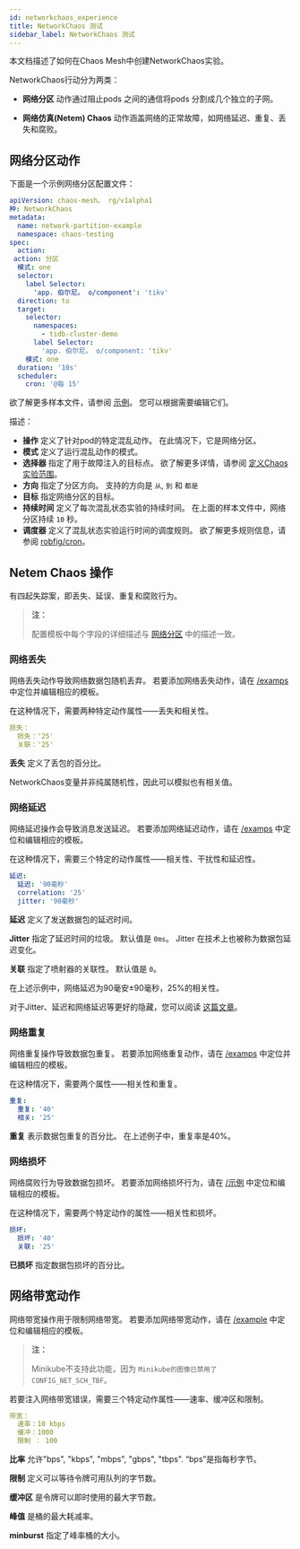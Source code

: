 ```yaml
---
id: networkchaos_experience
title: NetworkChaos 测试
sidebar_label: NetworkChaos 测试
---
```


本文档描述了如何在Chaos Mesh中创建NetworkChaos实验。

NetworkChaos行动分为两类：

- **网络分区** 动作通过阻止pods 之间的通信将pods 分割成几个独立的子网。

- **网络仿真(Netem) Chaos** 动作涵盖网络的正常故障，如网络延迟、重复、丢失和腐败。

## 网络分区动作

下面是一个示例网络分区配置文件：

```yaml
apiVersion: chaos-mesh。 rg/v1alpha1
种: NetworkChaos
metadata:
  name: network-partition-example
  namespace: chaos-testing
spec:
  action: 
 action: 分区
  模式: one
  selector:
    label Selector:
      'app. 伯尔尼。 o/component': 'tikv'
  direction: to
  target:
    selector:
      namespaces:
        - tidb-cluster-demo
      label Selector:
        'app. 伯尔尼。 o/component: 'tikv'
    模式: one
  duration: '10s'
  scheduler:
    cron: '@每 15'
```

欲了解更多样本文件，请参阅 [示例](https://github.com/chaos-mesh/chaos-mesh/tree/master/examples)。 您可以根据需要编辑它们。

描述：

- **操作** 定义了针对pod的特定混乱动作。 在此情况下，它是网络分区。
- **模式** 定义了运行混乱动作的模式。
- **选择器** 指定了用于故障注入的目标点。 欲了解更多详情，请参阅 [定义Chaos 实验范围](experiment_scope.md)。
- **方向** 指定了分区方向。 支持的方向是 `从`, `到` 和 `都是`
- **目标** 指定网络分区的目标。
- **持续时间** 定义了每次混乱状态实验的持续时间。 在上面的样本文件中，网络分区持续 `10` 秒。
- **调度器** 定义了混乱状态实验运行时间的调度规则。 欲了解更多规则信息，请参阅 [robfig/cron](https://godoc.org/github.com/robfig/cron)。

## Netem Chaos 操作

有四起失踪案，即丢失、延误、重复和腐败行为。

> **注：**
> 
> 配置模板中每个字段的详细描述与 [网络分区](#network-partition-action) 中的描述一致。

### 网络丢失

网络丢失动作导致网络数据包随机丢弃。 若要添加网络丢失动作，请在 [/examps](https://github.com/chaos-mesh/chaos-mesh/blob/master/examples/network-loss-example.yaml) 中定位并编辑相应的模板。

在这种情况下，需要两种特定动作属性——丢失和相关性。

```yaml
损失：
  损失：'25'
  关联：'25'
```

**丢失** 定义了丢包的百分比。

NetworkChaos变量并非纯属随机性，因此可以模拟也有相关值。

### 网络延迟

网络延迟操作会导致消息发送延迟。 若要添加网络延迟动作，请在 [/examps](https://github.com/chaos-mesh/chaos-mesh/blob/master/examples/network-delay-example.yaml) 中定位和编辑相应的模板。

在这种情况下，需要三个特定的动作属性——相关性、干扰性和延迟性。

```yaml
延迟:
  延迟: '90毫秒'
  correlation: '25'
  jitter: '90毫秒'
```

**延迟** 定义了发送数据包的延迟时间。

**Jitter** 指定了延迟时间的垃圾。 默认值是 `0ms`。 Jitter 在技术上也被称为数据包延迟变化。

**关联** 指定了喷射器的关联性。 默认值是 `0`。

在上述示例中，网络延迟为90毫安±90毫秒，25%的相关性。

对于Jitter、延迟和网络延迟等更好的隐藏，您可以阅读 [这篇文章](https://www.speedcheck.org/wiki/jitter/)。

### 网络重复

网络重复操作导致数据包重复。 若要添加网络重复动作，请在 [/examps](https://github.com/chaos-mesh/chaos-mesh/blob/master/examples/network-duplicate-example.yaml) 中定位并编辑相应的模板。

在这种情况下，需要两个属性――相关性和重复。

```yaml
重复:
  重复: '40'
  相关: '25'
```

**重复** 表示数据包重复的百分比。 在上述例子中，重复率是40%。

### 网络损坏

网络腐败行为导致数据包损坏。 若要添加网络损坏行为，请在 [/示例](https://github.com/chaos-mesh/chaos-mesh/blob/master/examples/network-corrupt-example.yaml) 中定位和编辑相应的模板。

在这种情况下，需要两个特定动作的属性——相关性和损坏。

```yaml
损坏:
  损坏: '40'
  关联: '25'
```

**已损坏** 指定数据包损坏的百分比。

## 网络带宽动作

网络带宽操作用于限制网络带宽。 若要添加网络带宽动作，请在 [/example](https://github.com/chaos-mesh/chaos-mesh/blob/master/examples/network-bandwidth-example.yaml) 中定位和编辑相应的模板。

> **注：**
> 
> Minikube不支持此功能，因为 `Minikube的图像已禁用了 CONFIG_NET_SCH_TBF`。

若要注入网络带宽错误，需要三个特定动作属性——速率、缓冲区和限制。

```yaml
带宽：
  速率：10 kbps
  缓冲：1000
  限制 ︰ 100
```

**比率** 允许"bps", "kbps", "mbps", "gbps", "tbps". “bps”是指每秒字节。

**限制** 定义可以等待令牌可用队列的字节数。

**缓冲区** 是令牌可以即时使用的最大字节数。

**峰值** 是桶的最大耗减率。

**minburst** 指定了峰率桶的大小。
